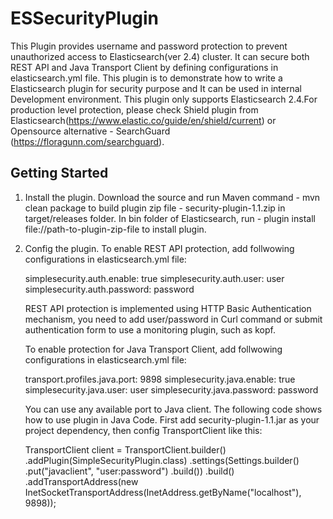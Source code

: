 # ESSecurityPlugin
This Plugin provides username and password protection to prevent unauthorized access to Elasticsearch(ver 2.4) cluster.
It can secure both REST API and Java Transport Client by defining configurations in elasticsearch.yml file.
This plugin is to demonstrate how to write a Elasticsearch plugin for security purpose and It can be used in internal Development environment. This plugin only supports Elasticsearch 2.4.For production level protection, please check Shield plugin from Elasticsearch(https://www.elastic.co/guide/en/shield/current) or Opensource alternative - SearchGuard (https://floragunn.com/searchguard).

## Getting Started
1. Install the plugin. 
   Download the source and run Maven command - mvn clean package to build plugin zip file - security-plugin-1.1.zip in target/releases folder.
   In bin folder of Elasticsearch, run - plugin install file://path-to-plugin-zip-file to install plugin.

2. Config the plugin.
   To enable REST API protection, add follwowing configurations in elasticsearch.yml file:
   
   simplesecurity.auth.enable: true
   simplesecurity.auth.user: user
   simplesecurity.auth.password: password
   
   
   REST API protection is implemented using HTTP Basic Authentication mechanism, you need to add user/password in Curl command or submit      authentication form to use a monitoring plugin, such as kopf.
   
   To enable protection for Java Transport Client, add follwowing configurations in elasticsearch.yml file:
   
   transport.profiles.java.port: 9898
   simplesecurity.java.enable: true
   simplesecurity.java.user: user
   simplesecurity.java.password: password
   
   You can use any available port to Java client. The following code shows how to use plugin in Java Code.
   First add security-plugin-1.1.jar as your project dependency, then config TransportClient like this:
   
   TransportClient client = TransportClient.builder()
                .addPlugin(SimpleSecurityPlugin.class)
                .settings(Settings.builder()
                        .put("javaclient", "user:password")
                        .build())
                .build()
                .addTransportAddress(new InetSocketTransportAddress(InetAddress.getByName("localhost"), 9898));

   
   
   
